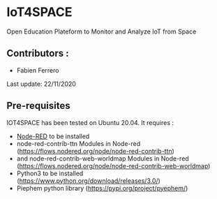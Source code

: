 # IoT4SPACE
Open Education Plateform to Monitor and Analyze IoT from Space 

## Contributors :
* Fabien Ferrero

Last update: 22/11/2020

## Pre-requisites

IOT4SPACE has been tested on Ubuntu 20.04.
It requires :
* [Node-RED](https://nodered.org) to be installed
* node-red-contrib-ttn Modules in Node-red (https://flows.nodered.org/node/node-red-contrib-ttn)
* and node-red-contrib-web-worldmap Modules in Node-red (https://flows.nodered.org/node/node-red-contrib-web-worldmap)
* Python3 to be installed (https://www.python.org/download/releases/3.0/)
* Piephem python library (https://pypi.org/project/pyephem/)
